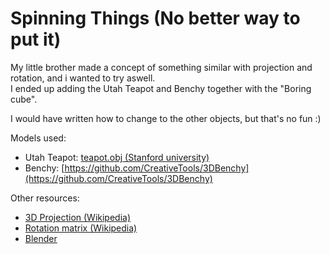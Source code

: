 # Spinning Things (No better way to put it)

My little brother made a concept of something similar with projection and rotation, and i wanted to try aswell.  
I ended up adding the Utah Teapot and Benchy together with the "Boring cube".

I would have written how to change to the other objects, but that's no fun :)

Models used:

- Utah Teapot: [teapot.obj (Stanford university)](https://graphics.stanford.edu/courses/cs148-10-summer/as3/code/as3/teapot.obj)
- Benchy: [https://github.com/CreativeTools/3DBenchy](https://github.com/CreativeTools/3DBenchy)

Other resources:

- [3D Projection (Wikipedia)](https://en.wikipedia.org/wiki/3D_projection)
- [Rotation matrix (Wikipedia)](https://en.wikipedia.org/wiki/Rotation_matrix)
- [Blender](https://www.blender.org/)
